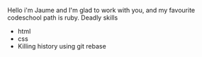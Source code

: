 Hello i'm Jaume and I'm glad to work with you, and my favourite codeschool path is ruby.
Deadly skills
* html
* css
* Killing history using git rebase